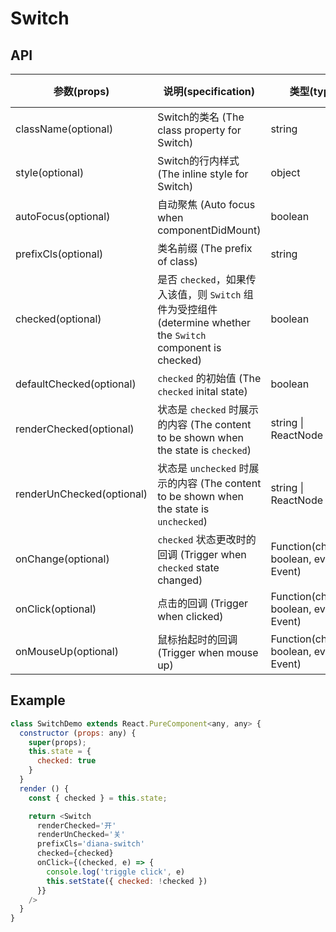 # Switch

## API

| 参数(props) | 说明(specification) | 类型(type) | 默认值(defaultProps) |
| --- | --- | --- | --- |
| className(optional) | Switch的类名 (The class property for Switch) | string | - |
| style(optional) | Switch的行内样式 (The inline style for Switch) | object | {} |
| autoFocus(optional) | 自动聚焦 (Auto focus when componentDidMount) | boolean | - |
| prefixCls(optional) | 类名前缀 (The prefix of class) | string | 'hfdc-switch' |
| checked(optional) | 是否 `checked`，如果传入该值，则 `Switch` 组件为受控组件 (determine whether the `Switch` component is checked) | boolean | - |
| defaultChecked(optional) | `checked` 的初始值 (The `checked` inital state) | boolean | false |
| renderChecked(optional) | 状态是 `checked` 时展示的内容 (The content to be shown when the state is `checked`) | string \| ReactNode | - |
| renderUnChecked(optional) | 状态是 `unchecked` 时展示的内容 (The content to be shown when the state is `unchecked`) | string \| ReactNode | - |
| onChange(optional) | `checked` 状态更改时的回调 (Trigger when `checked` state changed) | Function(checked: boolean, event?: Event) | - |
| onClick(optional) | 点击的回调 (Trigger when clicked) | Function(checked: boolean, event: Event) | - |
| onMouseUp(optional) | 鼠标抬起时的回调 (Trigger when mouse up) | Function(checked: boolean, event: Event) | - |

## Example
```javascript
class SwitchDemo extends React.PureComponent<any, any> {
  constructor (props: any) {
    super(props);
    this.state = {
      checked: true
    }
  }
  render () {
    const { checked } = this.state;

    return <Switch
      renderChecked='开'
      renderUnChecked='关'
      prefixCls='diana-switch'
      checked={checked}
      onClick={(checked, e) => {
        console.log('triggle click', e)
        this.setState({ checked: !checked })
      }}
    />
  }
}
```